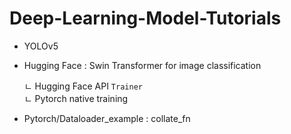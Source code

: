 # Deep-Learning-Model-Tutorials

- YOLOv5
- Hugging Face : Swin Transformer for image classification
   
   ㄴ Hugging Face API `Trainer`  
   ㄴ Pytorch native training

- Pytorch/Dataloader_example : collate_fn 
